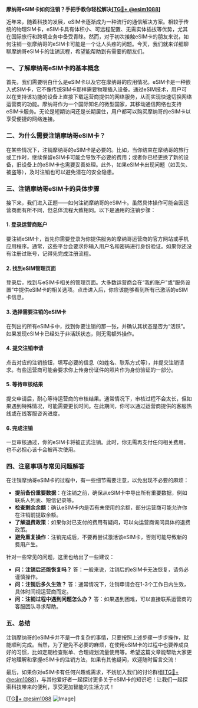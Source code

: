 **摩纳哥eSIM卡如何注销？手把手教你轻松解决[[TG💪+ @esim1088](https://t.me/s/esim1088)]**

近年来，随着科技的发展，eSIM卡逐渐成为一种流行的通信解决方案。相较于传统的物理SIM卡，eSIM卡具有体积小、可远程配置、无需实体插拔等优势，尤其在国际旅行和跨境业务中备受青睐。然而，对于初次接触eSIM卡的朋友来说，如何注销一张摩纳哥的eSIM卡可能是一个让人头疼的问题。今天，我们就来详细聊聊摩纳哥eSIM卡的注销流程，希望能帮助到有需要的朋友们。

### 一、了解摩纳哥eSIM卡的基本概念

首先，我们需要明白什么是eSIM卡以及它在摩纳哥的应用情况。eSIM卡是一种嵌入式SIM卡，它不像传统SIM卡那样需要物理插入设备。通过eSIM技术，用户可以在支持该功能的设备上直接下载运营商提供的网络服务，从而实现快速切换网络运营商的功能。摩纳哥作为一个国际知名的微型国家，其移动通信网络也支持eSIM卡服务。无论是短期访问还是长期居住，用户都可以购买摩纳哥的eSIM卡以享受便捷的网络连接。

### 二、为什么需要注销摩纳哥eSIM卡？

在某些情况下，注销摩纳哥的eSIM卡是必要的。比如，当你结束在摩纳哥的旅行或工作时，继续保留eSIM卡可能会导致不必要的费用；或者你已经更换了新的设备，旧设备上的eSIM卡也需要妥善处理。此外，如果eSIM卡出现问题（如丢失、被盗等），及时注销也可以避免潜在的安全隐患。

### 三、注销摩纳哥eSIM卡的具体步骤

接下来，我们进入正题——如何注销摩纳哥的eSIM卡。虽然具体操作可能会因运营商而有所不同，但总体流程大致相同。以下是通用的注销步骤：

#### 1. 登录运营商账户
要注销eSIM卡，首先你需要登录为你提供服务的摩纳哥运营商的官方网站或手机应用程序。通常，这些平台会要求你输入用户名和密码进行身份验证。如果你还没有注册过账号，记得先完成注册流程。

#### 2. 找到eSIM管理页面
登录后，找到与eSIM卡相关的管理页面。大多数运营商会在“我的账户”或“服务设置”中提供eSIM卡的相关选项。点击进入后，你应该能够看到所有已激活的eSIM卡信息。

#### 3. 选择需要注销的eSIM卡
在列出的所有eSIM卡中，找到你要注销的那一张，并确认其状态是否为“活跃”。如果发现eSIM卡已经处于非活跃状态，则无需额外操作。

#### 4. 提交注销申请
点击对应的注销按钮，填写必要的信息（如姓名、联系方式等），并提交注销请求。有些运营商可能会要求你上传身份证件的照片作为身份验证的一部分。

#### 5. 等待审核结果
提交申请后，耐心等待运营商的审核结果。通常情况下，审核过程不会太长，但如果遇到特殊情况，可能需要更长时间。在此期间，你可以通过运营商提供的客服热线或在线客服咨询进度。

#### 6. 完成注销
一旦审核通过，你的eSIM卡将被正式注销。此时，你无需再支付任何相关费用，也不必担心该卡会被再次使用。

### 四、注意事项与常见问题解答

在注销摩纳哥eSIM卡的过程中，有一些细节需要注意，以免出现不必要的麻烦：

- **提前备份重要数据**：在注销之前，确保从eSIM卡中导出所有重要数据，例如联系人列表、短信记录等。
- **检查剩余余额**：确认eSIM卡内是否有未使用的余额，部分运营商可能允许你在注销前提取余额。
- **了解退费政策**：如果你对已支付的费用有疑问，可以向运营商询问具体的退费政策。
- **避免重复操作**：注销完成后，不要再尝试激活该eSIM卡，否则可能导致新的费用产生。

针对一些常见的问题，这里也给出了一些建议：
- **问：注销后还能恢复吗？**
  答：一般来说，注销后的eSIM卡无法恢复，请务必谨慎操作。
- **问：注销后多久生效？**
  答：通常情况下，注销申请会在1-3个工作日内生效，具体时间视运营商而定。
- **问：注销过程中遇到问题怎么办？**
  答：如果遇到困难，可以直接联系运营商的客服团队寻求帮助。

### 五、总结

注销摩纳哥的eSIM卡并不是一件复杂的事情，只要按照上述步骤一步步操作，就能顺利完成。当然，为了避免不必要的麻烦，在使用eSIM卡的过程中也要养成良好的习惯，比如定期检查账单、合理规划流量使用等。希望这篇文章能帮助大家更好地理解和掌握eSIM卡的注销方法，如果有其他疑问，欢迎随时留言交流！

最后，如果你对eSIM卡有任何兴趣或需求，不妨加入我们的讨论群组[[TG💪+ @esim1088](https://t.me/s/esim1088)]，与其他爱好者一起探讨更多关于eSIM卡的知识吧！让我们一起探索科技带来的便利，享受更加智能的生活方式！

[[TG💪+ @esim1088](https://t.me/s/esim1088) ![Image](https://i.postimg.cc/4NQfJmqS/Snipaste-2025-05-13-00-14-12.png)]